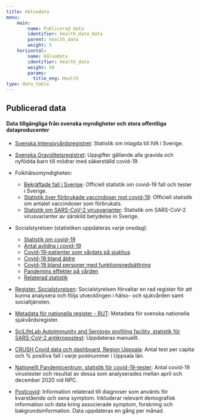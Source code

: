 ```yaml
---
title: Hälsodata
menu:
    main:
        name: Publicerad data
        identifier: health_data_data
        parent: health_data
        weight: 5
    horizontal:
        name: Hälsodata
        identifier: health_data
        weight: 50
        params:
          title_eng: Health
type: data_table
---
```


## Publicerad data

#### Data tillgängliga från svenska myndigheter och stora offentliga dataproducenter

* [Svenska Intensivvårdsregistret](https://www.icuregswe.org/data--resultat/covid-19-i-svensk-intensivvard/): Statistik om inlagda till IVA i Sverige.

* [Svenska Graviditetsregistret](https://www.medscinet.com/gr/default.aspx): Uppgifter gällande alla gravida och nyfödda barn till mödrar med säkerställd covid-19.

* Folkhälsomyndigheten:
    * [Bekräftade fall i Sverige](https://www.folkhalsomyndigheten.se/smittskydd-beredskap/utbrott/aktuella-utbrott/covid-19/bekraftade-fall-i-sverige): Officiell statistik om covid-19 fall och tester i Sverige.
    * [Statistik över förbrukade vaccindoser mot covid-19](https://www.folkhalsomyndigheten.se/smittskydd-beredskap/utbrott/aktuella-utbrott/covid-19/vaccination-mot-covid-19/statistik/statistik-over-registrerade-vaccinationer-covid-19/): Officiell statistik om antalet vaccindoser som förbrukats.
    * [Statistik om SARS-CoV-2 virusvarianter](https://www.folkhalsomyndigheten.se/smittskydd-beredskap/utbrott/aktuella-utbrott/covid-19/statistik-och-analyser/sars-cov-2-virusvarianter-av-sarskild-betydelse): Statistik om SARS-CoV-2 virusvarianter av särskild betydelse in Sverige.

* Socialstyrelsen (statistiken uppdateras varje onsdag):
    * [Statistik om covid-19](https://www.socialstyrelsen.se/statistik-och-data/statistik/statistik-om-covid-19/)
    * [Antal avlidna i covid-19](https://www.socialstyrelsen.se/statistik-och-data/statistik/statistik-om-covid-19/statistik-over-antal-avlidna-i-covid-19/)
    * [Covid-19-patienter som vårdats på sjukhus](https://www.socialstyrelsen.se/statistik-och-data/statistik/statistik-om-covid-19/statistik-om-slutenvard-av-patienter-med-covid-19/)
    * [Covid-19 bland äldre](https://www.socialstyrelsen.se/statistik-och-data/statistik/statistik-om-covid-19/statistik-om-covid-19-bland-aldre-efter-boendeform/)
    * [Covid-19 bland personer med funktionsnedsättning](https://www.socialstyrelsen.se/statistik-och-data/statistik/statistik-om-covid-19/statistik-om-covid-19-bland-personer-med-funktionsnedsattning/)
    * [Pandemins effekter på vården](https://www.socialstyrelsen.se/statistik-och-data/statistik/pandemins-effekter-pa-varden/)
    * [Relaterad statistik](https://www.socialstyrelsen.se/statistik-och-data/statistik/statistik-om-covid-19/statistik-relaterad-till-covid-19/)

* [Register, Socialstyrelsen](https://www.socialstyrelsen.se/statistik-och-data/register/): Socialstyrelsen förvaltar en rad register för att kunna analysera och följa utvecklingen i hälso- och sjukvården samt socialtjänsten.

* [Metadata för nationella register - RUT](/sv/data_types/health_data/rut): Metadata för svenska nationella sjukvårdsregister.

* [SciLifeLab Autoimmunity and Serology profiling facility, statistik för SARS-CoV-2 antikroppstest](/sv/data_types/health_data/serology-statistics/): Uppdateras manuellt.

* [CRUSH Covid data och dashboard, Region Uppsala](/sv/data_types/health_data/crush_covid/): Antal test per capita och % positiva fall i varje postnummer i Uppsala län.

* [Nationellt Pandemicentrum, statistik för covid-19-tester](/sv/data_types/health_data/npc-statistics/): Antal covid-19 virustester och resultat av dessa som analyserades mellan april och december 2020 vid NPC.

* [Postcovid](../post_covid): Information relaterad till diagnoser som använts för kvarstående och sena symptom. Inkluderar relevant demografisk information och data kring associerade symptom, forskning och bakgrundsinformation. Data uppdateras en gång per månad.